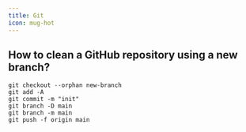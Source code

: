 ```yaml
---
title: Git
icon: mug-hot
---
```


## How to clean a GitHub repository using a new branch?

```
git checkout --orphan new-branch
git add -A
git commit -m "init"
git branch -D main
git branch -m main
git push -f origin main
```